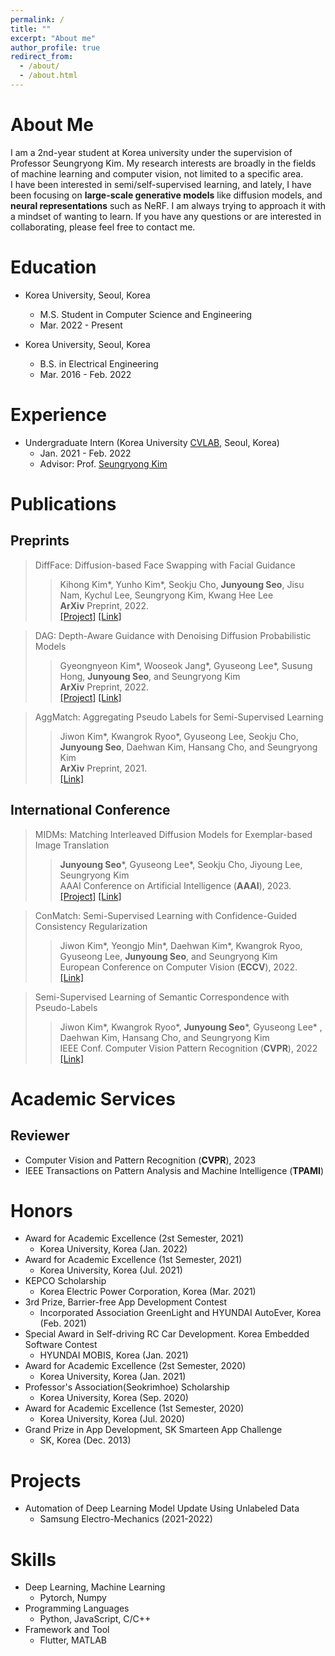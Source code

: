 ```yaml
---
permalink: /
title: ""
excerpt: "About me"
author_profile: true
redirect_from: 
  - /about/
  - /about.html
---
```


About Me
======
I am a 2nd-year student at Korea university under the supervision of Professor Seungryong Kim. My research interests are broadly in the fields of machine learning and computer vision, not limited to a specific area.<br>
I have been interested in semi/self-supervised learning, and lately, I have been focusing on **large-scale generative models** like diffusion models, and **neural representations** such as NeRF. I am always trying to approach it with a mindset of wanting to learn. If you have any questions or are interested in collaborating, please feel free to contact me.

Education
======

* Korea University, Seoul, Korea
  * M.S. Student in Computer Science and Engineering
  * Mar. 2022 - Present

* Korea University, Seoul, Korea
  * B.S. in Electrical Engineering
  * Mar. 2016 - Feb. 2022

Experience
======
* Undergraduate Intern (Korea University <a href="https://cvlab.korea.ac.kr">CVLAB</a>, Seoul, Korea)
  * Jan. 2021 - Feb. 2022
  * Advisor: Prof. <a href="https://seungryong.github.io">Seungryong Kim</a>

Publications
======
## Preprints
> <i style='font-style: normal;'>DiffFace: Diffusion-based Face Swapping with Facial Guidance<br></i>
>> <i style='font-style: normal;'>Kihong Kim\*, Yunho Kim\*, Seokju Cho, **Junyoung Seo**, Jisu Nam, Kychul Lee,
Seungryong Kim, Kwang Hee Lee<br></i>
>> <i style='font-style: normal;'>**ArXiv** Preprint, 2022.<br></i>
>> <i style='font-style: normal;'><a href="https://hxngiee.github.io/DiffFace/">[Project]</a> <a href="https://arxiv.org/abs/2212.13344">[Link]</a> 

> <i style='font-style: normal;'>DAG: Depth-Aware Guidance with Denoising Diffusion Probabilistic Models<br></i>
>> <i style='font-style: normal;'>Gyeongnyeon Kim\*, Wooseok Jang\*, Gyuseong Lee\*, Susung Hong, **Junyoung Seo**, and Seungryong Kim<br></i>
>> <i style='font-style: normal;'>**ArXiv** Preprint, 2022.<br></i>
>> <i style='font-style: normal;'><a href="https://ku-cvlab.github.io/DAG/">[Project]</a> <a href="https://arxiv.org/abs/2212.08861">[Link]</a> 

> <i style='font-style: normal;'>AggMatch: Aggregating Pseudo Labels for Semi-Supervised Learning<br></i>
>> <i style='font-style: normal;'>Jiwon Kim\*, Kwangrok Ryoo\*, Gyuseong Lee, Seokju Cho, **Junyoung Seo**, Daehwan Kim, Hansang Cho, and Seungryong Kim <br></i>
>> <i style='font-style: normal;'>**ArXiv** Preprint, 2021.<br></i>
>> <i style='font-style: normal;'><a href="https://arxiv.org/abs/2201.10444">[Link]</a>
  
## International Conference
> <i style='font-style: normal;'>MIDMs: Matching Interleaved Diffusion Models for Exemplar-based Image Translation<br></i>
>> <i style='font-style: normal;'>**Junyoung Seo**\*, Gyuseong Lee\*, Seokju Cho, Jiyoung Lee, Seungryong Kim<br></i>
>> <i style='font-style: normal;'>AAAI Conference on Artificial Intelligence (**AAAI**), 2023.<br></i>
>> <i style='font-style: normal;'><a href="https://ku-cvlab.github.io/MIDMs/">[Project]</a> <a href="https://arxiv.org/abs/2209.11047">[Link]</a> 

> <i style='font-style: normal;'>ConMatch: Semi-Supervised Learning with Confidence-Guided Consistency Regularization<br></i>
>> <i style='font-style: normal;'>Jiwon Kim\*, Yeongjo Min\*, Daehwan Kim\*, Kwangrok Ryoo, Gyuseong Lee, **Junyoung Seo**, and Seungryong Kim<br></i>
>> <i style='font-style: normal;'>European Conference on Computer Vision (**ECCV**), 2022.<br></i>
>> <i style='font-style: normal;'><a href="https://arxiv.org/abs/2208.08631">[Link]</a> 
  
> <i style='font-style: normal;'>Semi-Supervised Learning of Semantic Correspondence with Pseudo-Labels<br></i>
>> <i style='font-style: normal;'>Jiwon Kim\*, Kwangrok Ryoo\*, **Junyoung Seo**\*, Gyuseong Lee\* , Daehwan Kim, Hansang Cho, and Seungryong Kim<br></i>
>> <i style='font-style: normal;'>IEEE Conf. Computer Vision Pattern Recognition (**CVPR**), 2022<br></i>
>> <i style='font-style: normal;'><a href="https://openaccess.thecvf.com/content/CVPR2022/html/Kim_Semi-Supervised_Learning_of_Semantic_Correspondence_With_Pseudo-Labels_CVPR_2022_paper.html">[Link]</a> 

Academic Services
======
## Reviewer
* Computer Vision and Pattern Recognition (**CVPR**), 2023
* IEEE Transactions on Pattern Analysis and Machine Intelligence (**TPAMI**)
 
  
Honors
======
* Award for Academic Excellence (2st Semester, 2021)
  * Korea University, Korea (Jan. 2022)
* Award for Academic Excellence (1st Semester, 2021)
  * Korea University, Korea (Jul. 2021)
* KEPCO Scholarship
  * Korea Electric Power Corporation, Korea (Mar. 2021)
* 3rd Prize, Barrier-free App Development Contest
  * Incorporated Association GreenLight and HYUNDAI AutoEver, Korea (Feb. 2021)
* Special Award in Self-driving RC Car Development. Korea Embedded Software Contest
  * HYUNDAI MOBIS, Korea (Jan. 2021)
* Award for Academic Excellence (2st Semester, 2020)
  * Korea University, Korea (Jan. 2021)
* Professor's Association(Seokrimhoe) Scholarship
  * Korea University, Korea (Sep. 2020)
* Award for Academic Excellence (1st Semester, 2020)
  * Korea University, Korea (Jul. 2020)
* Grand Prize in App Development, SK Smarteen App Challenge
  * SK, Korea (Dec. 2013)
  
Projects
======
* Automation of Deep Learning Model Update Using Unlabeled Data
  * Samsung Electro-Mechanics (2021-2022)

Skills
======
* Deep Learning, Machine Learning
  * Pytorch, Numpy
* Programming Languages
  * Python, JavaScript, C/C++
* Framework and Tool
  * Flutter, MATLAB
